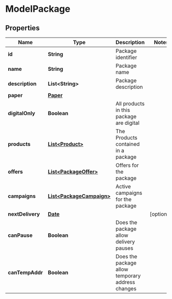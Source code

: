 

# ModelPackage

## Properties

Name | Type | Description | Notes
------------ | ------------- | ------------- | -------------
**id** | **String** | Package identifier | 
**name** | **String** | Package name | 
**description** | **List&lt;String&gt;** | Package description | 
**paper** | [**Paper**](Paper.md) |  | 
**digitalOnly** | **Boolean** | All products in this package are digital | 
**products** | [**List&lt;Product&gt;**](Product.md) | The Products contained in a package | 
**offers** | [**List&lt;PackageOffer&gt;**](PackageOffer.md) | Offers for the package | 
**campaigns** | [**List&lt;PackageCampaign&gt;**](PackageCampaign.md) | Active campaigns for the package | 
**nextDelivery** | [**Date**](Date.md) |  |  [optional]
**canPause** | **Boolean** | Does the package allow delivery pauses | 
**canTempAddr** | **Boolean** | Does the package allow temporary address changes | 




